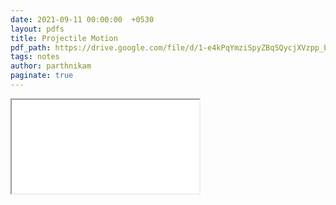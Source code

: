 ```yaml
---
date: 2021-09-11 00:00:00  +0530
layout: pdfs
title: Projectile Motion
pdf_path: https://drive.google.com/file/d/1-e4kPqYmziSpyZBqSQycjXVzpp_E-uQ4/preview?usp=sharing
tags: notes
author: parthnikam
paginate: true
---
```


<iframe class="embed-pdf" src="{{ page.pdf_path }}#toolbar=0" seamless="seamless" scrolling="no" style="overflow:hidden"></iframe>
